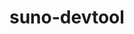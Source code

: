 # suno-devtool
<!--/Applications/Google\ Chrome.app/Contents/MacOS/Google\ Chrome --remote-debugging-port=9222 --user-data-dir=chormeDebugUserLib-->
